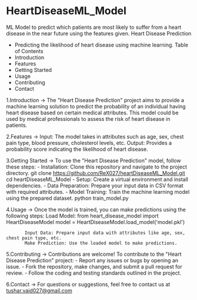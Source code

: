# HeartDiseaseML_Model
ML Model to predict which patients are most likely to suffer from a heart disease in the near future using the features given.
Heart Disease Prediction
  - Predicting the likelihood of heart disease using machine learning.
Table of Contents
  - Introduction
  - Features
  - Getting Started
  - Usage
  - Contributing
  - Contact

1.Introduction -> The "Heart Disease Prediction" project aims to provide a machine learning solution to predict the probability of an individual having heart disease based on certain medical attributes. 
                  This model could be used by medical professionals to assess the risk of heart disease in patients.

2.Features -> Input: The model takes in attributes such as age, sex, chest pain type, blood pressure, cholesterol levels, etc.
              Output: Provides a probability score indicating the likelihood of heart disease.

3.Getting Started -> To use the "Heart Disease Prediction" model, follow these steps:
                     - Installation: Clone this repository and navigate to the project directory.
                                     git clone https://github.com/ReX027/heartDiseaseML_Model.git
                                     cd heartDiseaseML_Model
                     - Setup: Create a virtual environment and install dependencies.
                     - Data Preparation: Prepare your input data in CSV format with required attributes.
                     - Model Training: Train the machine learning model using the prepared dataset.
                                       python train_model.py

4.Usage -> Once the model is trained, you can make predictions using the following steps:
           Load Model: 
                       from heart_disease_model import HeartDiseaseModel
                       model = HeartDiseaseModel.load_model('model.pkl')

           Input Data: Prepare input data with attributes like age, sex, chest pain type, etc.
           Make Prediction: Use the loaded model to make predictions.

5.Contributing -> Contributions are welcome! To contribute to the "Heart Disease Prediction" project:
                  - Report any issues or bugs by opening an issue.
                  - Fork the repository, make changes, and submit a pull request for review.
                  - Follow the coding and testing standards outlined in the project.

6.Contact -> For questions or suggestions, feel free to contact us at tushar.vaid027@gmail.com
